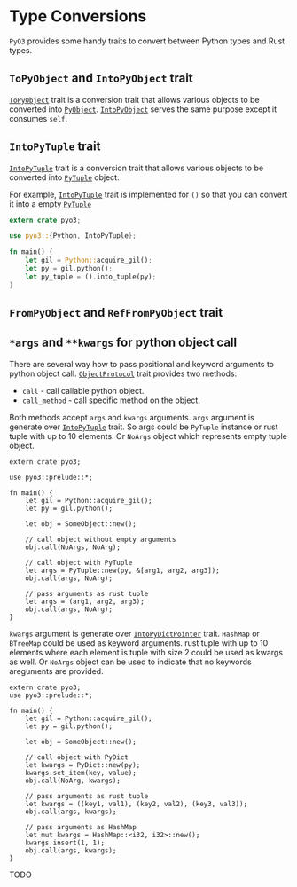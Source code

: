 # Type Conversions

`PyO3` provides some handy traits to convert between Python types and Rust types.

## `ToPyObject` and `IntoPyObject` trait

[`ToPyObject`][ToPyObject] trait is a conversion trait that allows various objects to be converted into [`PyObject`][PyObject]. [`IntoPyObject`][IntoPyObject] serves the same purpose except it consumes `self`.

## `IntoPyTuple` trait

[`IntoPyTuple`][IntoPyTuple] trait is a conversion trait that allows various objects to be converted into [`PyTuple`][PyTuple] object.

For example, [`IntoPyTuple`][IntoPyTuple] trait is implemented for `()` so that you can convert it into a empty [`PyTuple`][PyTuple]

```rust
extern crate pyo3;

use pyo3::{Python, IntoPyTuple};

fn main() {
    let gil = Python::acquire_gil();
    let py = gil.python();
    let py_tuple = ().into_tuple(py);
}
```

## `FromPyObject` and `RefFromPyObject` trait

## `*args` and `**kwargs` for python object call

There are several way how to pass positional and keyword arguments to python object call.
[`ObjectProtocol`][ObjectProtocol] trait
provides two methods:

* `call` - call callable python object.
* `call_method` - call specific method on the object.

Both methods accept `args` and `kwargs` arguments. `args` argument is generate over
[`IntoPyTuple`][IntoPyTuple] trait. So args could be `PyTuple` instance or
rust tuple with up to 10 elements. Or `NoArgs` object which represents empty tuple object.

```rust,ignore
extern crate pyo3;

use pyo3::prelude::*;

fn main() {
    let gil = Python::acquire_gil();
    let py = gil.python();
    
    let obj = SomeObject::new();
    
    // call object without empty arguments
    obj.call(NoArgs, NoArg);
    
    // call object with PyTuple
    let args = PyTuple::new(py, &[arg1, arg2, arg3]);
    obj.call(args, NoArg);

    // pass arguments as rust tuple
    let args = (arg1, arg2, arg3);
    obj.call(args, NoArg);
}
```

`kwargs` argument is generate over
[`IntoPyDictPointer`][IntoPyDictPointer] trait. `HashMap` or `BTreeMap` could be used as
keyword arguments. rust tuple with up to 10 elements where each element is tuple with size 2
could be used as kwargs as well. Or `NoArgs` object can be used to indicate that 
no keywords areguments are provided.

```rust,ignore
extern crate pyo3;
use pyo3::prelude::*;

fn main() {
    let gil = Python::acquire_gil();
    let py = gil.python();
    
    let obj = SomeObject::new();
    
    // call object with PyDict
    let kwargs = PyDict::new(py);
    kwargs.set_item(key, value);
    obj.call(NoArg, kwargs);

    // pass arguments as rust tuple
    let kwargs = ((key1, val1), (key2, val2), (key3, val3));
    obj.call(args, kwargs);

    // pass arguments as HashMap
    let mut kwargs = HashMap::<i32, i32>::new();
    kwargs.insert(1, 1);
    obj.call(args, kwargs);
}
```


TODO

[ToPyObject]: https://pyo3.github.io/pyo3/pyo3/trait.ToPyObject.html
[IntoPyObject]: https://pyo3.github.io/pyo3/pyo3/trait.IntoPyObject.html
[PyObject]: https://pyo3.github.io/PyO3/pyo3/struct.PyObject.html
[IntoPyTuple]: https://pyo3.github.io/pyo3/pyo3/trait.IntoPyTuple.html
[PyTuple]: https://pyo3.github.io/PyO3/pyo3/struct.PyTuple.html
[ObjectProtocol]: https://pyo3.github.io/pyo3/pyo3/trait.ObjectProtocol.html
[IntoPyDictPointer]: https://pyo3.github.io/pyo3/pyo3/trait.IntoPyDictPointer.html
